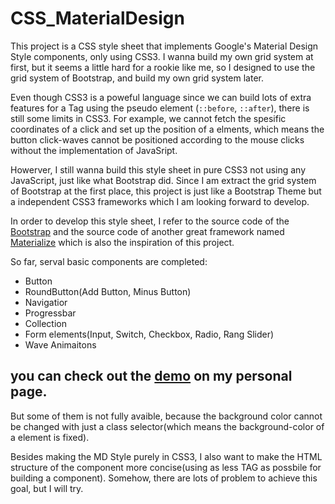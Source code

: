 # CSS_MaterialDesign

This project is a CSS style sheet that implements Google's Material Design Style components, only using CSS3. I wanna build my own grid system at first, but it seems a little hard for a rookie like me, so I designed to use the grid system of Bootstrap, and build my own grid system later.

Even though CSS3 is a poweful language since we can build lots of extra features for a Tag using the pseudo element (`::before`, `::after`), there is still some limits in CSS3. For example, we cannot fetch the spesific coordinates of a click and set up the position of a elments, which means the button click-waves cannot be positioned according to the mouse clicks without the implementation of JavaSript.

Howerver, I still wanna build this style sheet in pure CSS3 not using any JavaScript, just like what Bootstrap did. Since I am extract the grid system of Bootstrap at the first place, this project is just like a Bootstrap Theme but a independent CSS3 frameworks which I am looking forward to develop.

In order to develop this style sheet, I refer to the source code of the [Bootstrap](http://getbootstrap.com/) and the source code of another great framework named [Materialize](http://materializecss.com/) which is also the inspiration of this project.

So far, serval basic components are completed:
- Button
- RoundButton(Add Button, Minus Button)
- Navigatior
- Progressbar
- Collection
- Form elements(Input, Switch, Checkbox, Radio, Rang Slider)
- Wave Animaitons
 
you can check out the [demo](http://elcarim5efil.github.io/projects/CSS_MD/main_demo.html) on my personal page.
- 


But some of them is not fully avaible, because the background color cannot be changed with just a class selector(which means the background-color of a element is fixed).

Besides making the MD Style purely in CSS3, I also want to make the HTML structure of the component more concise(using as less TAG as possbile for building a component). Somehow, there are lots of problem to achieve this goal, but I will try.

